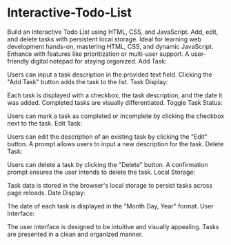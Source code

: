 # Interactive-Todo-List
Build an Interactive Todo List using HTML, CSS, and JavaScript. Add, edit, and delete tasks with persistent local storage. Ideal for learning web development hands-on, mastering HTML, CSS, and dynamic JavaScript. Enhance with features like prioritization or multi-user support. A user-friendly digital notepad for staying organized.
Add Task:

Users can input a task description in the provided text field.
Clicking the "Add Task" button adds the task to the list.
Task Display:

Each task is displayed with a checkbox, the task description, and the date it was added.
Completed tasks are visually differentiated.
Toggle Task Status:

Users can mark a task as completed or incomplete by clicking the checkbox next to the task.
Edit Task:

Users can edit the description of an existing task by clicking the "Edit" button.
A prompt allows users to input a new description for the task.
Delete Task:

Users can delete a task by clicking the "Delete" button.
A confirmation prompt ensures the user intends to delete the task.
Local Storage:

Task data is stored in the browser's local storage to persist tasks across page reloads.
Date Display:

The date of each task is displayed in the "Month Day, Year" format.
User Interface:

The user interface is designed to be intuitive and visually appealing.
Tasks are presented in a clean and organized manner.
